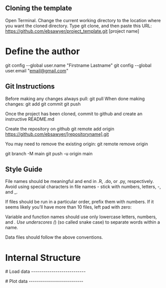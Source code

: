 ## Cloning the template

Open Terminal.
Change the current working directory to the location where you want the cloned directory.
Type git clone, and then paste this URL: https://github.com/ebsawyer/project_template.git [project name]

# Define the author

git config --global user.name "Firstname Lastname"
git config --global user.email "email@gmail.com"

## Git Instructions

Before making any changes always pull: git pull
When done making changes:
git add
git commit
git push

Once the project has been cloned, commit to github and create an instructive README.md

Create the repository on github
git remote add origin https://github.com/ebsawyer/[repositoryname].git

You may need to remove the existing origin: git remote remove origin

git branch -M main
git push -u origin main

## Style Guide

File names should be meaningful and end in .R, .do, or .py, respectively. Avoid using special characters in file names - stick with numbers, letters, -, and \_.

If files should be run in a particular order, prefix them with numbers. If it seems likely you’ll have more than 10 files, left pad with zero:

Variable and function names should use only lowercase letters, numbers, and _. Use underscores (_) (so called snake case) to separate words within a name.

Data files should follow the above conventions.

# Internal Structure

\# Load data ---------------------------

\# Plot data ---------------------------
